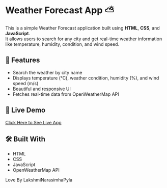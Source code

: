 # Weather Forecast App ⛅

This is a simple Weather Forecast application built using **HTML**, **CSS**, and **JavaScript**.  
It allows users to search for any city and get real-time weather information like temperature, humidity, condition, and wind speed.

## 🌟 Features
- Search the weather by city name
- Displays temperature (°C), weather condition, humidity (%), and wind speed (m/s)
- Beautiful and responsive UI
- Fetches real-time data from OpenWeatherMap API


## 🚀 Live Demo
[Click Here to See Live App](https://weather-forecast-seven-omega.vercel.app/)

## 🛠️ Built With
- HTML
- CSS
- JavaScript
- OpenWeatherMap API

Love By LakshmiNarasimhaPyla
